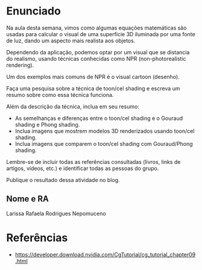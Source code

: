 # Enunciado
Na aula desta semana, vimos como algumas equações matemáticas são usadas para calcular o visual de uma superfície 3D iluminada por uma fonte de luz, dando um aspecto mais realista aos objetos.

Dependendo da aplicação, podemos optar por um visual que se distancia do realismo, usando técnicas conhecidas como NPR (non-photorealistic rendering).

Um dos exemplos mais comuns de NPR é o visual cartoon (desenho).

Faça uma pesquisa sobre a técnica de toon/cel shading e escreva um resumo sobre como essa técnica funciona.

Além da descrição da técnica, inclua em seu resumo:

- As semelhanças e diferenças entre o toon/cel shading e o Gouraud shading e Phong shading.
- Inclua imagens que mostrem modelos 3D renderizados usando toon/cel shading.
- Inclua imagens que comparem o toon/cel shading com Gouraud/Phong shading.

Lembre-se de incluir todas as referências consultadas (livros, links de artigos, vídeos, etc.) e identificar todas as pessoas do grupo.

Publique o resultado dessa atividade no blog.
## Nome e RA
Larissa Rafaela Rodrigues Nepomuceno
# Referências
- https://developer.download.nvidia.com/CgTutorial/cg_tutorial_chapter09.html
